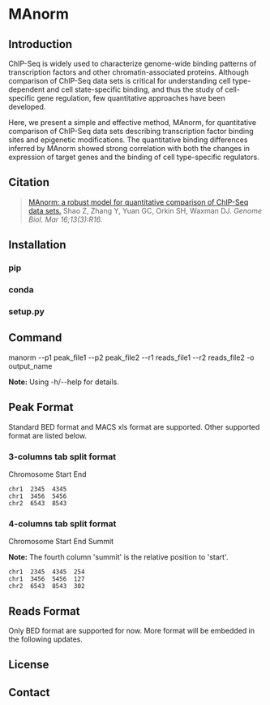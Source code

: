 ﻿# MAnorm
## Introduction

ChIP-Seq is widely used to characterize genome-wide binding patterns of transcription factors and other chromatin-associated proteins. Although comparison of ChIP-Seq data sets is critical for understanding cell type-dependent and cell state-specific binding, and thus the study of cell-specific gene regulation, few quantitative approaches have been developed.

Here, we present a simple and effective method, MAnorm, for quantitative comparison of ChIP-Seq data sets describing transcription factor binding sites and epigenetic modifications. The quantitative binding differences inferred by MAnorm showed strong correlation with both the changes in expression of target genes and the binding of cell type-specific regulators.

## Citation

> [MAnorm: a robust model for quantitative comparison of ChIP-Seq data sets.](https://genomebiology.biomedcentral.com/articles/10.1186/gb-2012-13-3-r16) Shao Z, Zhang Y, Yuan GC, Orkin SH, Waxman DJ.   *Genome Biol. Mar 16;13(3):R16.*

## Installation
### pip
### conda
### setup.py

## Command
manorm --p1 peak_file1 --p2 peak_file2 --r1 reads_file1 --r2 reads_file2 -o output_name

**Note:** Using -h/--help for details.

## Peak Format
Standard BED format and MACS xls format are supported. 
Other supported format are listed below.

### 3-columns tab split format
Chromosome Start End
```
chr1  2345  4345
chr1  3456  5456
chr2  6543  8543 
```

### 4-columns tab split format
Chromosome Start End Summit

**Note:** The fourth column 'summit' is the relative position to 'start'.
 
```
chr1  2345  4345  254
chr1  3456  5456  127
chr2  6543  8543  302
```

## Reads Format
Only BED format are supported for now. More format will be embedded in the following updates. 

## License

## Contact
